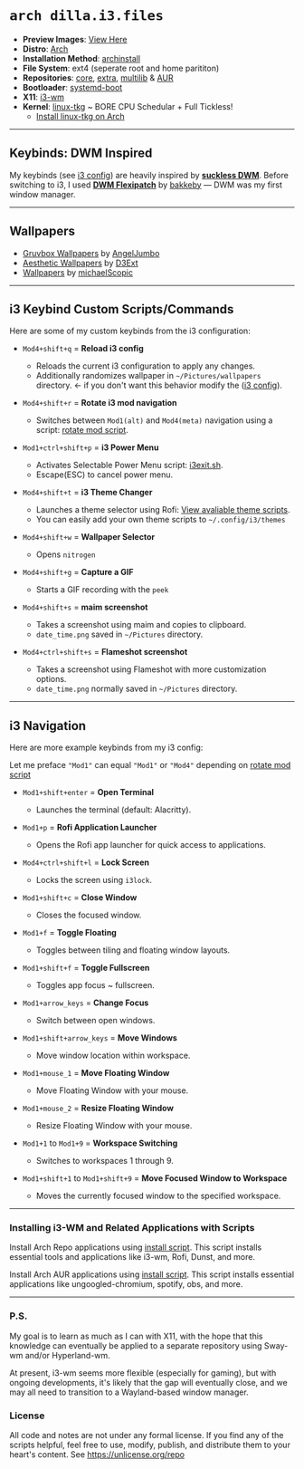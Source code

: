 # `arch dilla.i3.files`
- **Preview Images**: [View Here](https://github.com/dillacorn/arch-i3-dots/tree/main/preview_images/preview_page.md)
- **Distro**: [Arch](https://archlinux.org/)
- **Installation Method**: [archinstall](https://github.com/archlinux/archinstall)
- **File System**: ext4 (seperate root and home parititon)
- **Repositories**: [core](https://archlinux.org/packages/?sort=&arch=any&repo=Core&q=&maintainer=&flagged=), [extra](https://archlinux.org/packages/?sort=&arch=any&repo=Extra&q=&maintainer=&flagged=), [multilib](https://archlinux.org/packages/?sort=&repo=Multilib&q=&maintainer=&flagged=) & [AUR](https://aur.archlinux.org/packages)
- **Bootloader**: [systemd-boot](https://github.com/ivandavidov/systemd-boot)
- **X11**: [i3-wm](https://github.com/i3/i3)
- **Kernel**: [linux-tkg](https://github.com/Frogging-Family/linux-tkg) ~ BORE CPU Schedular + Full Tickless!
  - [Install linux-tkg on Arch](https://github.com/Frogging-Family/linux-tkg?tab=readme-ov-file#arch--derivatives)

---

## Keybinds: **DWM** Inspired
My keybinds (see [i3 config](https://github.com/dillacorn/arch-i3-dots/blob/main/config/i3/config)) are heavily inspired by [**suckless DWM**](https://dwm.suckless.org/). Before switching to i3, I used [**DWM Flexipatch**](https://github.com/bakkeby/dwm-flexipatch) by [bakkeby](https://github.com/bakkeby) — DWM was my first window manager.

---

## Wallpapers
- [Gruvbox Wallpapers](https://github.com/AngelJumbo/gruvbox-wallpapers) by [AngelJumbo](https://github.com/AngelJumbo)
- [Aesthetic Wallpapers](https://github.com/D3Ext/aesthetic-wallpapers) by [D3Ext](https://github.com/D3Ext)
- [Wallpapers](https://github.com/michaelScopic/Wallpapers) by [michaelScopic](https://github.com/michaelScopic)

---

## i3 Keybind Custom Scripts/Commands

Here are some of my custom keybinds from the i3 configuration:

- `Mod4+shift+q` = **Reload i3 config**  
  - Reloads the current i3 configuration to apply any changes.
  - Additionally randomizes wallpaper in `~/Pictures/wallpapers` directory. <- if you don't want this behavior modify the ([i3 config](https://github.com/dillacorn/arch-i3-dots/blob/main/config/i3/config)).
  
- `Mod4+shift+r` = **Rotate i3 mod navigation**  
  - Switches between `Mod1(alt)` and `Mod4(meta)` navigation using a script: [rotate mod script](https://github.com/dillacorn/arch-i3-dots/blob/main/config/i3/scripts/rotate_mod.sh).

- `Mod1+ctrl+shift+p` = **i3 Power Menu**  
  - Activates Selectable Power Menu script: [i3exit.sh](https://github.com/dillacorn/arch-i3-dots/blob/main/config/i3/scripts/i3exit.sh).
  - Escape(ESC) to cancel power menu.

- `Mod4+shift+t` = **i3 Theme Changer**
  - Launches a theme selector using Rofi: [View avaliable theme scripts](https://github.com/dillacorn/arch-i3-dots/tree/main/config/i3/themes).
  - You can easily add your own theme scripts to `~/.config/i3/themes`

- `Mod4+shift+w` = **Wallpaper Selector**
  - Opens `nitrogen`
  
- `Mod4+shift+g` = **Capture a GIF**  
  - Starts a GIF recording with the `peek`
  
- `Mod4+shift+s` = **maim screenshot**  
  - Takes a screenshot using maim and copies to clipboard.
  - `date_time.png` saved in `~/Pictures` directory.

- `Mod4+ctrl+shift+s` = **Flameshot screenshot**  
  - Takes a screenshot using Flameshot with more customization options.
  - `date_time.png` normally saved in `~/Pictures` directory.

---

## i3 Navigation

Here are more example keybinds from my i3 config:

Let me preface `"Mod1"` can equal `"Mod1"` or `"Mod4"` depending on [rotate mod script](https://github.com/dillacorn/arch-i3-dots/blob/main/config/i3/scripts/rotate_mod.sh)

- `Mod1+shift+enter` = **Open Terminal**
  - Launches the terminal (default: Alacritty).

- `Mod1+p` = **Rofi Application Launcher**
  - Opens the Rofi app launcher for quick access to applications.

- `Mod4+ctrl+shift+l` = **Lock Screen**
  - Locks the screen using `i3lock`.

- `Mod1+shift+c` = **Close Window**
  - Closes the focused window.

- `Mod1+f` = **Toggle Floating**
  - Toggles between tiling and floating window layouts.

- `Mod1+shift+f` = **Toggle Fullscreen**
  - Toggles app focus ~ fullscreen.

- `Mod1+arrow_keys` = **Change Focus**
  - Switch between open windows.

- `Mod1+shift+arrow_keys` = **Move Windows**
  - Move window location within workspace.

- `Mod1+mouse_1` = **Move Floating Window**
  - Move Floating Window with your mouse.

- `Mod1+mouse_2` = **Resize Floating Window**
  - Resize Floating Window with your mouse.

- `Mod1+1` to `Mod1+9` = **Workspace Switching**  
  - Switches to workspaces 1 through 9.

- `Mod1+shift+1` to `Mod1+shift+9` = **Move Focused Window to Workspace**  
  - Moves the currently focused window to the specified workspace.

---

### Installing i3-WM and Related Applications with Scripts

Install Arch Repo applications using [install script](https://github.com/dillacorn/arch-i3-dots/blob/main/scripts/install_my_arch_repo_apps.sh). This script installs essential tools and applications like i3-wm, Rofi, Dunst, and more.

Install Arch AUR applications using [install script](https://github.com/dillacorn/arch-i3-dots/blob/main/scripts/install_my_aur_repo_apps.sh). This script installs essential applications like ungoogled-chromium, spotify, obs, and more.

---

### P.S.
My goal is to learn as much as I can with X11, with the hope that this knowledge can eventually be applied to a separate repository using Sway-wm and/or Hyperland-wm.

At present, i3-wm seems more flexible (especially for gaming), but with ongoing developments, it's likely that the gap will eventually close, and we may all need to transition to a Wayland-based window manager.

### License
All code and notes are not under any formal license. If you find any of the scripts helpful, feel free to use, modify, publish, and distribute them to your heart's content. See https://unlicense.org/repo
